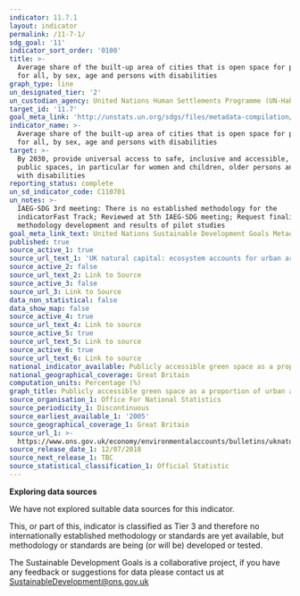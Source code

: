 ```yaml
---
indicator: 11.7.1
layout: indicator
permalink: /11-7-1/
sdg_goal: '11'
indicator_sort_order: '0100'
title: >-
  Average share of the built-up area of cities that is open space for public use
  for all, by sex, age and persons with disabilities
graph_type: line
un_designated_tier: '2'
un_custodian_agency: United Nations Human Settlements Programme (UN-Habitat)
target_id: '11.7'
goal_meta_link: 'http://unstats.un.org/sdgs/files/metadata-compilation/Metadata-Goal-11.pdf'
indicator_name: >-
  Average share of the built-up area of cities that is open space for public use
  for all, by sex, age and persons with disabilities
target: >-
  By 2030, provide universal access to safe, inclusive and accessible, green and
  public spaces, in particular for women and children, older persons and persons
  with disabilities
reporting_status: complete
un_sd_indicator_code: C110701
un_notes: >-
  IAEG-SDG 3rd meeting: There is no established methodology for the
  indicatorFast Track; Reviewed at 5th IAEG-SDG meeting; Request finalised
  methodology development and results of pilot studies
goal_meta_link_text: United Nations Sustainable Development Goals Metadata (pdf 2066kB)
published: true
source_active_1: true
source_url_text_1: 'UK natural capital: ecosystem accounts for urban areas'
source_active_2: false
source_url_text_2: Link to Source
source_active_3: false
source_url_3: Link to Source
data_non_statistical: false
data_show_map: false
source_active_4: true
source_url_text_4: Link to source
source_active_5: true
source_url_text_5: Link to source
source_active_6: true
source_url_text_6: Link to source
national_indicator_available: Publicly accessible green space as a proportion of urban area
national_geographical_coverage: Great Britain
computation_units: Percentage (%)
graph_title: Publicly accessible green space as a proportion of urban area
source_organisation_1: Office For National Statistics
source_periodicity_1: Discontinuous
source_earliest_available_1: '2005'
source_geographical_coverage_1: Great Britain
source_url_1: >-
  https://www.ons.gov.uk/economy/environmentalaccounts/bulletins/uknaturalcapital/ecosystemaccountsforurbanareas/relateddata
source_release_date_1: 12/07/2018
source_next_release_1: TBC
source_statistical_classification_1: Official Statistic
---
```

**Exploring data sources**

We have not explored suitable data sources for this indicator.

This, or part of this, indicator is classified as Tier 3 and therefore no internationally established methodology or standards are yet available, but methodology or standards are being (or will be) developed or tested.

The Sustainable Development Goals is a collaborative project, if you have any feedback or suggestions for data please contact us at <SustainableDevelopment@ons.gov.uk>

